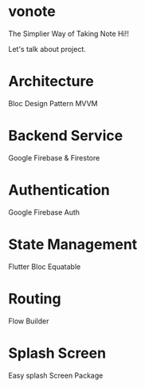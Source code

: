 # vonote
 The Simplier Way of Taking Note
Hi!!

Let's talk about project.

# Architecture
Bloc Design Pattern
MVVM

# Backend Service
Google Firebase & Firestore

# Authentication
Google Firebase Auth

# State Management
Flutter Bloc
Equatable

# Routing
Flow Builder

# Splash Screen
Easy splash Screen Package


